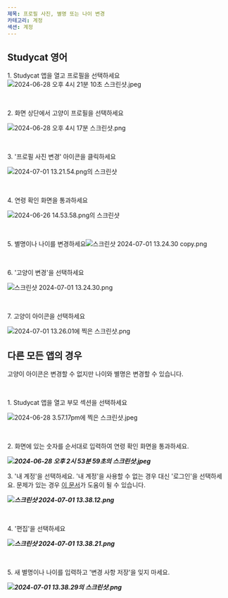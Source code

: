 ```yaml
---
제목: 프로필 사진, 별명 또는 나이 변경
카테고리: 계정
섹션: 계정
---
```

## Studycat 영어

1\. Studycat 앱을 열고 프로필을 선택하세요![2024-06-28 오후 4시 21분 10초 스크린샷.jpeg](https://help.Studycat.com/hc/article_attachments/34473186682009)

 

2\. 화면 상단에서 고양이 프로필을 선택하세요

![2024-06-28 오후 4시 17분 스크린샷.png](https://help.Studycat.com/hc/article_attachments/34473186684953)

 

3\. '프로필 사진 변경' 아이콘을 클릭하세요

![2024-07-01 13.21.54.png의 스크린샷](https://help.Studycat.com/hc/article_attachments/34473186707865)

 

4\. 연령 확인 화면을 통과하세요

![2024-06-26 14.53.58.png의 스크린샷](https://help.Studycat.com/hc/article_attachments/34473186715801)

 

5\. 별명이나 나이를 변경하세요![스크린샷 2024-07-01 13.24.30 copy.png](https://help.Studycat.com/hc/article_attachments/34473186721561)

 

6\. '고양이 변경'을 선택하세요

![스크린샷 2024-07-01 13.24.30.png](https://help.Studycat.com/hc/article_attachments/34473186726041)

 

7\. 고양이 아이콘을 선택하세요

![2024-07-01 13.26.01에 찍은 스크린샷.png](https://help.Studycat.com/hc/article_attachments/34473149798937)

## 

## 다른 모든 앱의 경우

고양이 아이콘은 변경할 수 없지만 나이와 별명은 변경할 수 있습니다.

 

1\. Studycat 앱을 열고 부모 섹션을 선택하세요

![2024-06-28 3.57.17pm에 찍은 스크린샷.jpeg](https://help.Studycat.com/hc/article_attachments/34473149804697)

 

2\. 화면에 있는 숫자를 순서대로 입력하여 연령 확인 화면을 통과하세요.

***![2024-06-28 오후 2시 53분 59초의 스크린샷.jpeg](https://help.Studycat.com/hc/article_attachments/34473149807641)***

3\. '내 계정'을 선택하세요. '내 계정'을 사용할 수 없는 경우 대신 '로그인'을 선택하세요. 문제가 있는 경우 [이 문서](https://help.Studycat.com/hc/en-us/articles/360051281554-무료-평가판-또는-구독-접근)가 도움이 될 수 있습니다.

***![스크린샷 2024-07-01 13.38.12.png](https://help.Studycat.com/hc/article_attachments/34473149811993)***

 

4\. '편집'을 선택하세요

***![스크린샷 2024-07-01 13.38.21.png](https://help.Studycat.com/hc/article_attachments/34473186746521)***

 

5\. 새 별명이나 나이를 입력하고 '변경 사항 저장'을 잊지 마세요.

***![2024-07-01 13.38.29의 스크린샷.png](https://help.Studycat.com/hc/article_attachments/34473149816729)***